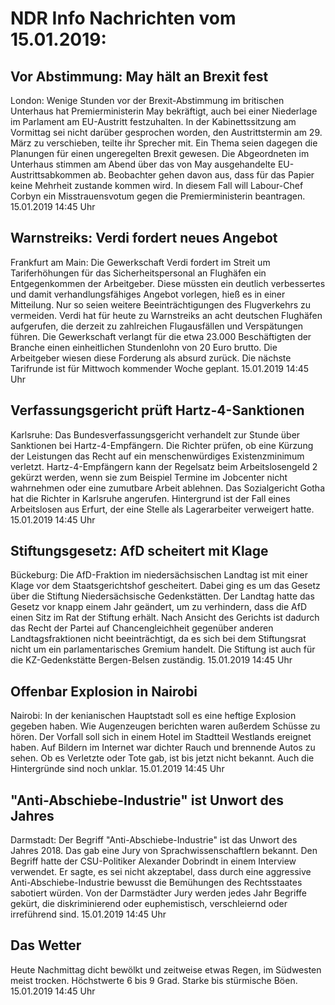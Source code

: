 # NDR Info Nachrichten vom 15.01.2019:


## Vor Abstimmung: May hält an Brexit fest
London: 	Wenige Stunden vor der Brexit-Abstimmung im britischen Unterhaus hat Premierministerin May bekräftigt, auch bei einer Niederlage im Parlament am EU-Austritt festzuhalten. In der Kabinettssitzung am Vormittag sei nicht darüber gesprochen worden, den Austrittstermin am 29. März zu verschieben, teilte ihr Sprecher mit. Ein Thema seien dagegen die Planungen für einen ungeregelten Brexit gewesen. Die Abgeordneten im Unterhaus stimmen am Abend über das von May ausgehandelte EU-Austrittsabkommen ab. Beobachter gehen davon aus, dass für das Papier keine Mehrheit zustande kommen wird. In diesem Fall will Labour-Chef Corbyn ein Misstrauensvotum gegen die Premierministerin beantragen. 15.01.2019 14:45 Uhr 

## Warnstreiks: Verdi fordert neues Angebot
Frankfurt am Main: Die Gewerkschaft Verdi fordert im Streit um Tariferhöhungen für das Sicherheitspersonal an Flughäfen ein Entgegenkommen der Arbeitgeber. Diese müssten ein deutlich verbessertes und damit verhandlungsfähiges Angebot vorlegen, hieß es in einer Mitteilung. Nur so seien weitere Beeinträchtigungen des Flugverkehrs zu vermeiden. Verdi hat für heute zu Warnstreiks an acht deutschen Flughäfen aufgerufen, die derzeit zu zahlreichen Flugausfällen und Verspätungen führen. Die Gewerkschaft verlangt für die etwa 23.000 Beschäftigten der Branche einen einheitlichen Stundenlohn von 20 Euro brutto. Die Arbeitgeber wiesen diese Forderung als absurd zurück. Die nächste Tarifrunde ist für Mittwoch kommender Woche geplant. 15.01.2019 14:45 Uhr 

## Verfassungsgericht prüft Hartz-4-Sanktionen
Karlsruhe: Das Bundesverfassungsgericht verhandelt zur Stunde über Sanktionen bei Hartz-4-Empfängern. Die Richter prüfen, ob eine Kürzung der Leistungen das Recht auf ein menschenwürdiges Existenzminimum verletzt. Hartz-4-Empfängern kann der Regelsatz beim Arbeitslosengeld 2 gekürzt werden, wenn sie zum Beispiel Termine im Jobcenter nicht wahrnehmen oder eine zumutbare Arbeit ablehnen. Das Sozialgericht Gotha hat die Richter in Karlsruhe angerufen. Hintergrund ist der Fall eines Arbeitslosen aus Erfurt, der eine Stelle als Lagerarbeiter verweigert hatte. 15.01.2019 14:45 Uhr 

## Stiftungsgesetz: AfD scheitert mit Klage
Bückeburg: 	Die AfD-Fraktion im niedersächsischen Landtag ist mit einer Klage vor dem Staatsgerichtshof gescheitert. Dabei ging es um das Gesetz über die Stiftung Niedersächsische Gedenkstätten. Der Landtag hatte das Gesetz vor knapp einem Jahr geändert, um zu verhindern, dass die AfD einen Sitz im Rat der Stiftung erhält. Nach Ansicht des Gerichts ist dadurch das Recht der Partei auf Chancengleichheit gegenüber anderen Landtagsfraktionen nicht beeinträchtigt, da es sich bei dem Stiftungsrat nicht um ein parlamentarisches Gremium handelt. Die Stiftung ist auch für die KZ-Gedenkstätte Bergen-Belsen zuständig. 15.01.2019 14:45 Uhr 

## Offenbar Explosion in Nairobi
Nairobi: In der kenianischen Hauptstadt soll es eine heftige Explosion gegeben haben. Wie Augenzeugen berichten waren außerdem Schüsse zu hören. Der Vorfall soll sich in einem Hotel im Stadtteil Westlands ereignet haben. Auf Bildern im Internet war dichter Rauch und brennende Autos zu sehen. Ob es Verletzte oder Tote gab, ist bis jetzt nicht bekannt. Auch die Hintergründe sind noch unklar. 15.01.2019 14:45 Uhr 

## "Anti-Abschiebe-Industrie" ist Unwort des Jahres
Darmstadt: Der Begriff "Anti-Abschiebe-Industrie" ist das Unwort des Jahres 2018. Das gab eine Jury von Sprachwissenschaftlern bekannt. Den Begriff hatte der CSU-Politiker Alexander Dobrindt in einem Interview verwendet. Er sagte, es sei nicht akzeptabel, dass durch eine aggressive Anti-Abschiebe-Industrie bewusst die Bemühungen des Rechtsstaates sabotiert würden. Von der Darmstädter Jury werden jedes Jahr Begriffe gekürt, die diskriminierend oder euphemistisch, verschleiernd oder irreführend sind. 15.01.2019 14:45 Uhr 

## Das Wetter
Heute Nachmittag dicht bewölkt und zeitweise etwas Regen, im Südwesten meist trocken. Höchstwerte 6 bis 9 Grad. Starke bis stürmische Böen. 15.01.2019 14:45 Uhr 
